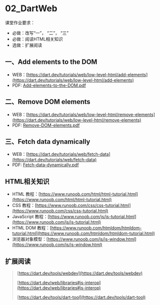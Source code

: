 # 02_DartWeb

课堂作业要求：
- 必做：改写“一”， “二”， “三”
- 必做：阅读HTML相关知识
- 选做：扩展阅读

## 一、Add elements to the DOM

* WEB：[https://dart.dev/tutorials/web/low-level-html/add-elements](https://dart.dev/tutorials/web/low-level-html/add-elements)
* PDF: [Add-elements-to-the-DOM.pdf](Add-elements-to-the-DOM.pdf)

## 二、Remove DOM elements

* WEB：[https://dart.dev/tutorials/web/low-level-html/remove-elements](https://dart.dev/tutorials/web/low-level-html/remove-elements)
* PDF: [Remove-DOM-elements.pdf](Remove-DOM-elements.pdf)

## 三、Fetch data dynamically

* WEB：[https://dart.dev/tutorials/web/fetch-data](https://dart.dev/tutorials/web/fetch-data)
* PDF: [Fetch-data-dynamically.pdf](Fetch-data-dynamically.pdf)

## HTML相关知识

* HTML 教程：[https://www.runoob.com/html/html-tutorial.html](https://www.runoob.com/html/html-tutorial.html)
* CSS 教程：[https://www.runoob.com/css/css-tutorial.html](https://www.runoob.com/css/css-tutorial.html)
* JavaScript 教程：[https://www.runoob.com/js/js-tutorial.html](https://www.runoob.com/js/js-tutorial.html)
* HTML DOM 教程：[https://www.runoob.com/htmldom/htmldom-tutorial.html](https://www.runoob.com/htmldom/htmldom-tutorial.html)
* 浏览器对象模型：[https://www.runoob.com/js/js-window.html](https://www.runoob.com/js/js-window.html)

## 扩展阅读

> [https://dart.dev/tools/webdev](https://dart.dev/tools/webdev)
>
> [https://dart.dev/web/libraries#js-interop](https://dart.dev/web/libraries#js-interop)
>
> [https://dart.dev/tools/dart-tool](https://dart.dev/tools/dart-tool)
